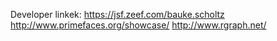 Developer linkek:
https://jsf.zeef.com/bauke.scholtz
http://www.primefaces.org/showcase/
http://www.rgraph.net/
